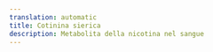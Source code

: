 ```yaml
---
translation: automatic
title: Cotinina sierica
description: Metabolita della nicotina nel sangue
---
```

